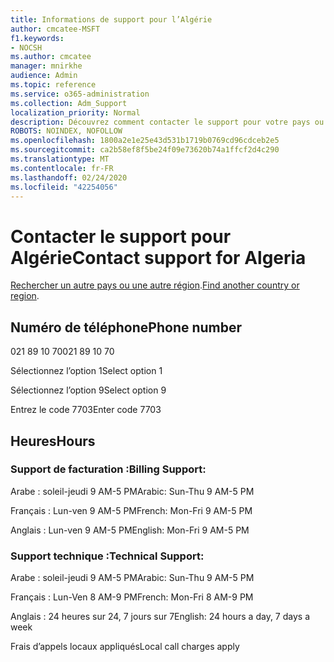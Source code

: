 ```yaml
---
title: Informations de support pour l’Algérie
author: cmcatee-MSFT
f1.keywords:
- NOCSH
ms.author: cmcatee
manager: mnirkhe
audience: Admin
ms.topic: reference
ms.service: o365-administration
ms.collection: Adm_Support
localization_priority: Normal
description: Découvrez comment contacter le support pour votre pays ou région.
ROBOTS: NOINDEX, NOFOLLOW
ms.openlocfilehash: 1800a2e1e25e43d531b1719b0769cd96cdceb2e5
ms.sourcegitcommit: ca2b58ef8f5be24f09e73620b74a1ffcf2d4c290
ms.translationtype: MT
ms.contentlocale: fr-FR
ms.lasthandoff: 02/24/2020
ms.locfileid: "42254056"
---
```

# <a name="contact-support-for-algeria"></a><span data-ttu-id="b4814-103">Contacter le support pour Algérie</span><span class="sxs-lookup"><span data-stu-id="b4814-103">Contact support for Algeria</span></span>

<span data-ttu-id="b4814-104">[Rechercher un autre pays ou une autre région](../contact-support-for-business-products.md).</span><span class="sxs-lookup"><span data-stu-id="b4814-104">[Find another country or region](../contact-support-for-business-products.md).</span></span>

## <a name="phone-number"></a><span data-ttu-id="b4814-105">Numéro de téléphone</span><span class="sxs-lookup"><span data-stu-id="b4814-105">Phone number</span></span>
<span data-ttu-id="b4814-106">021 89 10 70</span><span class="sxs-lookup"><span data-stu-id="b4814-106">021 89 10 70</span></span>

<span data-ttu-id="b4814-107">Sélectionnez l’option 1</span><span class="sxs-lookup"><span data-stu-id="b4814-107">Select option 1</span></span>

<span data-ttu-id="b4814-108">Sélectionnez l’option 9</span><span class="sxs-lookup"><span data-stu-id="b4814-108">Select option 9</span></span>

<span data-ttu-id="b4814-109">Entrez le code 7703</span><span class="sxs-lookup"><span data-stu-id="b4814-109">Enter code 7703</span></span>

## <a name="hours"></a><span data-ttu-id="b4814-110">Heures</span><span class="sxs-lookup"><span data-stu-id="b4814-110">Hours</span></span>
### <a name="billing-support"></a><span data-ttu-id="b4814-111">Support de facturation :</span><span class="sxs-lookup"><span data-stu-id="b4814-111">Billing Support:</span></span>

<span data-ttu-id="b4814-112">Arabe : soleil-jeudi 9 AM-5 PM</span><span class="sxs-lookup"><span data-stu-id="b4814-112">Arabic: Sun-Thu 9 AM-5 PM</span></span>

<span data-ttu-id="b4814-113">Français : Lun-ven 9 AM-5 PM</span><span class="sxs-lookup"><span data-stu-id="b4814-113">French: Mon-Fri 9 AM-5 PM</span></span>

<span data-ttu-id="b4814-114">Anglais : Lun-ven 9 AM-5 PM</span><span class="sxs-lookup"><span data-stu-id="b4814-114">English: Mon-Fri 9 AM-5 PM</span></span>

### <a name="technical-support"></a><span data-ttu-id="b4814-115">Support technique :</span><span class="sxs-lookup"><span data-stu-id="b4814-115">Technical Support:</span></span>

<span data-ttu-id="b4814-116">Arabe : soleil-jeudi 9 AM-5 PM</span><span class="sxs-lookup"><span data-stu-id="b4814-116">Arabic: Sun-Thu 9 AM-5 PM</span></span>

<span data-ttu-id="b4814-117">Français : Lun-Ven 8 AM-9 PM</span><span class="sxs-lookup"><span data-stu-id="b4814-117">French: Mon-Fri 8 AM-9 PM</span></span>

<span data-ttu-id="b4814-118">Anglais : 24 heures sur 24, 7 jours sur 7</span><span class="sxs-lookup"><span data-stu-id="b4814-118">English: 24 hours a day, 7 days a week</span></span>

<span data-ttu-id="b4814-119">Frais d’appels locaux appliqués</span><span class="sxs-lookup"><span data-stu-id="b4814-119">Local call charges apply</span></span>